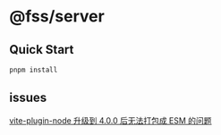# @fss/server

## Quick Start

```bash
pnpm install
```

## issues

[vite-plugin-node 升级到 4.0.0 后无法打包成 ESM 的问题](https://github.com/axe-me/vite-plugin-node/issues/114)
